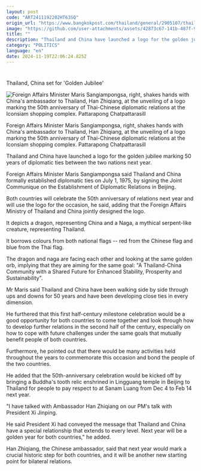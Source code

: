 ```yaml
---
layout: post
code: "ART2411192202HT63SQ"
origin_url: "https://www.bangkokpost.com/thailand/general/2905107/thailand-china-set-for-golden-jubilee"
image: "https://github.com/user-attachments/assets/42873c67-141b-487f-9714-97db7178d408"
title: ""
description: "Thailand and China have launched a logo for the golden jubilee marking 50 years of diplomatic ties between the two nations next year."
category: "POLITICS"
language: "en"
date: 2024-11-19T22:06:24.825Z
---
```


# 

Thailand, China set for 'Golden Jubilee'

![Foreign Affairs Minister Maris Sangiampongsa, right, shakes hands with China's ambassador to Thailand, Han Zhiqiang, at the unveiling of a logo marking the 50th anniversary of Thai-Chinese diplomatic relations at the Iconsiam shopping complex. Pattarapong Chatpattarasill](https://github.com/user-attachments/assets/eafb5bba-263c-42dd-ae5d-ef4703d45455)

Foreign Affairs Minister Maris Sangiampongsa, right, shakes hands with China's ambassador to Thailand, Han Zhiqiang, at the unveiling of a logo marking the 50th anniversary of Thai-Chinese diplomatic relations at the Iconsiam shopping complex. Pattarapong Chatpattarasill

Thailand and China have launched a logo for the golden jubilee marking 50 years of diplomatic ties between the two nations next year.

Foreign Affairs Minister Maris Sangiampongsa said Thailand and China formally established diplomatic ties on July 1, 1975, by signing the Joint Communique on the Establishment of Diplomatic Relations in Beijing.

Both countries will celebrate the 50th anniversary of relations next year and will use the logo for the occasion, he said, adding that the Foreign Affairs Ministry of Thailand and China jointly designed the logo.

It depicts a dragon, representing China and a Naga, a mythical serpent-like creature, representing Thailand.

It borrows colours from both national flags -- red from the Chinese flag and blue from the Thai flag.

The dragon and naga are facing each other and looking at the same golden orb, implying that they are aiming for the same goal: "A Thailand-China Community with a Shared Future for Enhanced Stability, Prosperity and Sustainability".

Mr Maris said Thailand and China have been walking side by side through ups and downs for 50 years and have been developing close ties in every dimension.

He furthered that this first half-century milestone celebration would be a good opportunity for both countries to come together and look through how to develop further relations in the second half of the century, especially on how to cope with future challenges under the same goals that mutually benefit people of both countries.

Furthermore, he pointed out that there would be many activities held throughout the years to commemorate this occasion and bond the people of the two countries.

He added that the 50th-anniversary celebration would be kicked off by bringing a Buddha's tooth relic enshrined in Lingguang temple in Beijing to Thailand for people to pay respect to at Sanam Luang from Dec 4 to Feb 14 next year.

"I have talked with Ambassador Han Zhiqiang on our PM's talk with President Xi Jinping.

He said President Xi had conveyed the message that Thailand and China have a special relationship that extends to every level. Next year will be a golden year for both countries," he added.

Han Zhiqiang, the Chinese ambassador, said that next year would mark a crucial historic step for both countries, and it will be another new starting point for bilateral relations.